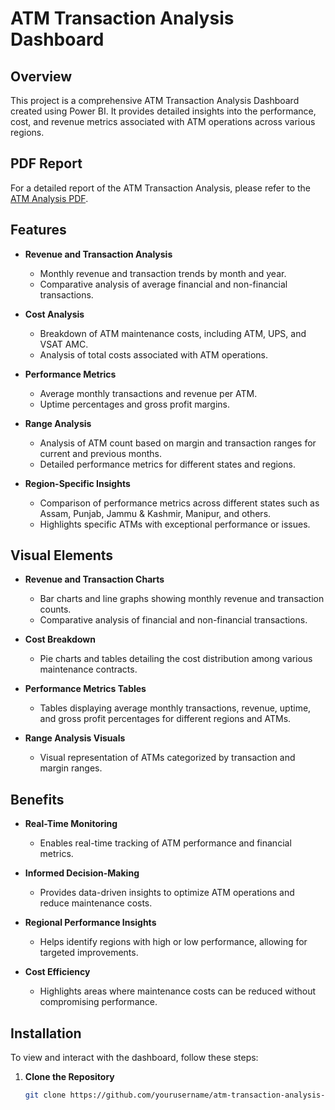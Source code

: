 # ATM Transaction Analysis Dashboard

## Overview

This project is a comprehensive ATM Transaction Analysis Dashboard created using Power BI. It provides detailed insights into the performance, cost, and revenue metrics associated with ATM operations across various regions.
## PDF Report

For a detailed report of the ATM Transaction Analysis, please refer to the [ATM Analysis PDF](./https://github.com/avishkar-auti/ATM-Transaction-Analysis-Dashboard/blob/master/ATM%20analysis.pdf).

## Features

- **Revenue and Transaction Analysis**
  - Monthly revenue and transaction trends by month and year.
  - Comparative analysis of average financial and non-financial transactions.

- **Cost Analysis**
  - Breakdown of ATM maintenance costs, including ATM, UPS, and VSAT AMC.
  - Analysis of total costs associated with ATM operations.

- **Performance Metrics**
  - Average monthly transactions and revenue per ATM.
  - Uptime percentages and gross profit margins.

- **Range Analysis**
  - Analysis of ATM count based on margin and transaction ranges for current and previous months.
  - Detailed performance metrics for different states and regions.

- **Region-Specific Insights**
  - Comparison of performance metrics across different states such as Assam, Punjab, Jammu & Kashmir, Manipur, and others.
  - Highlights specific ATMs with exceptional performance or issues.

## Visual Elements

- **Revenue and Transaction Charts**
  - Bar charts and line graphs showing monthly revenue and transaction counts.
  - Comparative analysis of financial and non-financial transactions.

- **Cost Breakdown**
  - Pie charts and tables detailing the cost distribution among various maintenance contracts.

- **Performance Metrics Tables**
  - Tables displaying average monthly transactions, revenue, uptime, and gross profit percentages for different regions and ATMs.

- **Range Analysis Visuals**
  - Visual representation of ATMs categorized by transaction and margin ranges.

## Benefits

- **Real-Time Monitoring**
  - Enables real-time tracking of ATM performance and financial metrics.

- **Informed Decision-Making**
  - Provides data-driven insights to optimize ATM operations and reduce maintenance costs.

- **Regional Performance Insights**
  - Helps identify regions with high or low performance, allowing for targeted improvements.

- **Cost Efficiency**
  - Highlights areas where maintenance costs can be reduced without compromising performance.

## Installation

To view and interact with the dashboard, follow these steps:

1. **Clone the Repository**
   ```bash
   git clone https://github.com/yourusername/atm-transaction-analysis-dashboard.git
